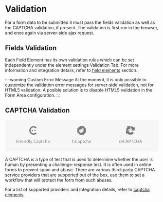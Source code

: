 # Validation

For a form data to be submitted it must pass the fields validation as well as the CAPTCHA validation, if present. The validation is first run in the browser, and once again via server-side ajax request.

## Fields Validation

Each Field Element has its own validation rules which can be set independently under the element settings Validation Tab. For more information and integration details, refer to [field elements](./field-elements) section.

::: warning Custom Error Message
At the moment, it is only possible to customize the validation error messages for server-side validation, not for HTML5 validation. A posible solution is to disable HTML5 validation in the Form Area configuration.
:::

## CAPTCHA Validation

![Captcha Elements](./assets/captcha-elements.webp)

A CAPTCHA is a type of test that is used to determine whether the user is human by presenting a challenge-response test. It is often used in online forms to prevent spam and abuse. There are various third-party CAPTCHA service providers that are supported out of the box, use them to set a workflow that will protect the form from such abuses.

For a list of supported providers and integration details, refer to [captcha elements](./captcha-elements).
